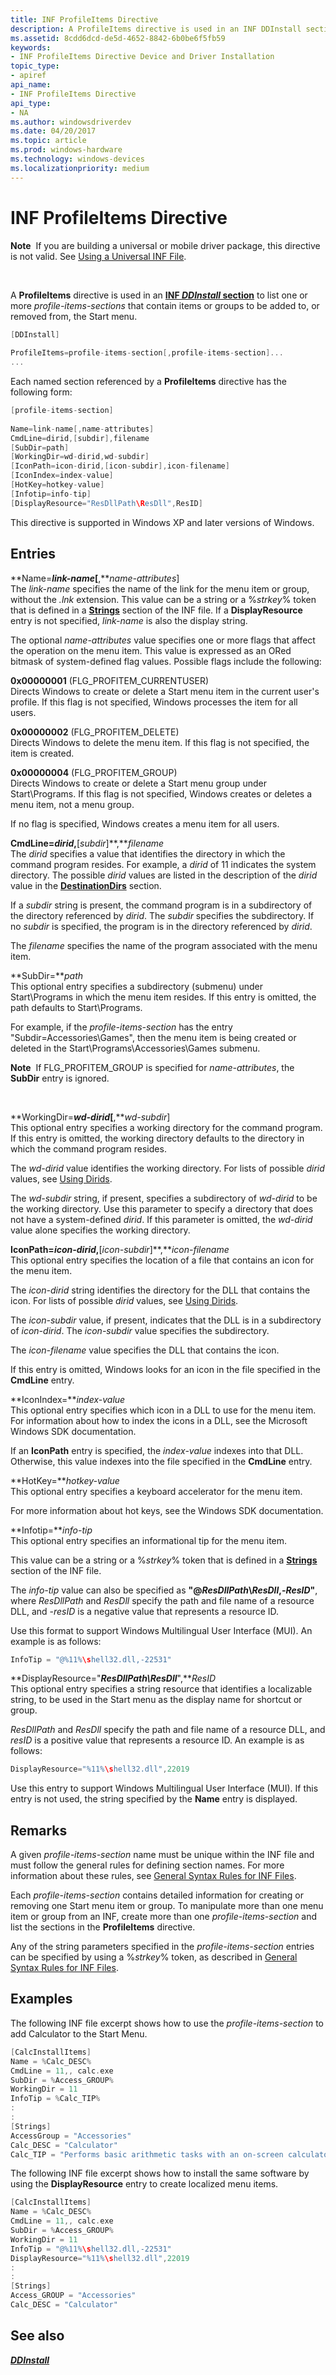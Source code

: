 ```yaml
---
title: INF ProfileItems Directive
description: A ProfileItems directive is used in an INF DDInstall section to list one or more profile-items-sections that contain items or groups to be added to, or removed from, the Start menu.
ms.assetid: 8cdd6dcd-de5d-4652-8842-6b0be6f5fb59
keywords:
- INF ProfileItems Directive Device and Driver Installation
topic_type:
- apiref
api_name:
- INF ProfileItems Directive
api_type:
- NA
ms.author: windowsdriverdev
ms.date: 04/20/2017
ms.topic: article
ms.prod: windows-hardware
ms.technology: windows-devices
ms.localizationpriority: medium
---
```


# INF ProfileItems Directive


**Note**  If you are building a universal or mobile driver package, this directive is not valid. See [Using a Universal INF File](using-a-universal-inf-file.md).

 

A **ProfileItems** directive is used in an [**INF *DDInstall* section**](inf-ddinstall-section.md) to list one or more *profile-items-sections* that contain items or groups to be added to, or removed from, the Start menu.

```cpp
[DDInstall] 
 
ProfileItems=profile-items-section[,profile-items-section]...
...
```

Each named section referenced by a **ProfileItems** directive has the following form:

```cpp
[profile-items-section]
 
Name=link-name[,name-attributes]
CmdLine=dirid,[subdir],filename
[SubDir=path]
[WorkingDir=wd-dirid,wd-subdir]
[IconPath=icon-dirid,[icon-subdir],icon-filename]
[IconIndex=index-value]
[HotKey=hotkey-value]
[Infotip=info-tip]
[DisplayResource="ResDllPath\ResDll",ResID]
```

This directive is supported in Windows XP and later versions of Windows.

## Entries


<a href="" id="name-link-name--name-attributes-"></a>**Name=***link-name*\[**,***name-attributes*\]  
The *link-name* specifies the name of the link for the menu item or group, without the *.lnk* extension. This value can be a string or a %*strkey*% token that is defined in a [**Strings**](inf-strings-section.md) section of the INF file. If a **DisplayResource** entry is not specified, *link-name* is also the display string.

The optional *name-attributes* value specifies one or more flags that affect the operation on the menu item. This value is expressed as an ORed bitmask of system-defined flag values. Possible flags include the following:

<a href="" id="0x00000001--flg-profitem-currentuser-"></a>**0x00000001** (FLG_PROFITEM_CURRENTUSER)  
Directs Windows to create or delete a Start menu item in the current user's profile. If this flag is not specified, Windows processes the item for all users.

<a href="" id="0x00000002---flg-profitem-delete-"></a>**0x00000002** (FLG_PROFITEM_DELETE)  
Directs Windows to delete the menu item. If this flag is not specified, the item is created.

<a href="" id="0x00000004--flg-profitem-group-"></a>**0x00000004** (FLG_PROFITEM_GROUP)  
Directs Windows to create or delete a Start menu group under Start\\Programs. If this flag is not specified, Windows creates or deletes a menu item, not a menu group.

If no flag is specified, Windows creates a menu item for all users.

<a href="" id="cmdline-dirid--subdir--filename"></a>**CmdLine=***dirid***,**\[*subdir*\]**,***filename*  
The *dirid* specifies a value that identifies the directory in which the command program resides. For example, a *dirid* of 11 indicates the system directory. The possible *dirid* values are listed in the description of the *dirid* value in the [**DestinationDirs**](inf-destinationdirs-section.md) section.

If a *subdir* string is present, the command program is in a subdirectory of the directory referenced by *dirid*. The *subdir* specifies the subdirectory. If no *subdir* is specified, the program is in the directory referenced by *dirid*.

The *filename* specifies the name of the program associated with the menu item.

<a href="" id="subdir-path"></a>**SubDir=***path*  
This optional entry specifies a subdirectory (submenu) under Start\\Programs in which the menu item resides. If this entry is omitted, the path defaults to Start\\Programs.

For example, if the *profile-items-section* has the entry "Subdir=Accessories\\Games", then the menu item is being created or deleted in the Start\\Programs\\Accessories\\Games submenu.

**Note**  If FLG_PROFITEM_GROUP is specified for *name-attributes*, the **SubDir** entry is ignored.

 

<a href="" id="workingdir-wd-dirid--wd-subdir-"></a>**WorkingDir=***wd-dirid*\[**,***wd-subdir*\]  
This optional entry specifies a working directory for the command program. If this entry is omitted, the working directory defaults to the directory in which the command program resides.

The *wd-dirid* value identifies the working directory. For lists of possible *dirid* values, see [Using Dirids](using-dirids.md).

The *wd-subdir* string, if present, specifies a subdirectory of *wd-dirid* to be the working directory. Use this parameter to specify a directory that does not have a system-defined *dirid*. If this parameter is omitted, the *wd-dirid* value alone specifies the working directory.

<a href="" id="iconpath-icon-dirid--icon-subdir--icon-filename"></a>**IconPath=***icon-dirid***,**\[*icon-subdir*\]**,***icon-filename*  
This optional entry specifies the location of a file that contains an icon for the menu item.

The *icon-dirid* string identifies the directory for the DLL that contains the icon. For lists of possible *dirid* values, see [Using Dirids](using-dirids.md).

The *icon-subdir* value, if present, indicates that the DLL is in a subdirectory of *icon-dirid*. The *icon-subdir* value specifies the subdirectory.

The *icon-filename* value specifies the DLL that contains the icon.

If this entry is omitted, Windows looks for an icon in the file specified in the **CmdLine** entry.

<a href="" id="iconindex-index-value"></a>**IconIndex=***index-value*  
This optional entry specifies which icon in a DLL to use for the menu item. For information about how to index the icons in a DLL, see the Microsoft Windows SDK documentation.

If an **IconPath** entry is specified, the *index-value* indexes into that DLL. Otherwise, this value indexes into the file specified in the **CmdLine** entry.

<a href="" id="hotkey-hotkey-value"></a>**HotKey=***hotkey-value*  
This optional entry specifies a keyboard accelerator for the menu item.

For more information about hot keys, see the Windows SDK documentation.

<a href="" id="infotip-info-tip"></a>**Infotip=***info-tip*  
This optional entry specifies an informational tip for the menu item.

This value can be a string or a %*strkey*% token that is defined in a [**Strings**](inf-strings-section.md) section of the INF file.

The *info-tip* value can also be specified as **"@***ResDllPath***\\***ResDll***,-***ResID***"**, where *ResDllPath* and *ResDll* specify the path and file name of a resource DLL, and -*resID* is a negative value that represents a resource ID.

Use this format to support Windows Multilingual User Interface (MUI). An example is as follows:

```cpp
InfoTip = "@%11%\shell32.dll,-22531"
```

<a href="" id="displayresource--resdllpath-resdll--resid"></a>**DisplayResource="***ResDllPath\\ResDll***",***ResID*  
This optional entry specifies a string resource that identifies a localizable string, to be used in the Start menu as the display name for shortcut or group.

*ResDllPath* and *ResDll* specify the path and file name of a resource DLL, and *resID* is a positive value that represents a resource ID. An example is as follows:

```cpp
DisplayResource="%11%\shell32.dll",22019
```

Use this entry to support Windows Multilingual User Interface (MUI). If this entry is not used, the string specified by the **Name** entry is displayed.

Remarks
-------

A given *profile-items-section* name must be unique within the INF file and must follow the general rules for defining section names. For more information about these rules, see [General Syntax Rules for INF Files](general-syntax-rules-for-inf-files.md).

Each *profile-items-section* contains detailed information for creating or removing one Start menu item or group. To manipulate more than one menu item or group from an INF, create more than one *profile-items-section* and list the sections in the **ProfileItems** directive.

Any of the string parameters specified in the *profile-items-section* entries can be specified by using a %*strkey*% token, as described in [General Syntax Rules for INF Files](general-syntax-rules-for-inf-files.md).

Examples
--------

The following INF file excerpt shows how to use the *profile-items-section* to add Calculator to the Start Menu.

```cpp
[CalcInstallItems]
Name = %Calc_DESC%
CmdLine = 11,, calc.exe
SubDir = %Access_GROUP%
WorkingDir = 11
InfoTip = %Calc_TIP%
:
:
[Strings]
AccessGroup = "Accessories"
Calc_DESC = "Calculator"
Calc_TIP = "Performs basic arithmetic tasks with an on-screen calculator"
```

The following INF file excerpt shows how to install the same software by using the **DisplayResource** entry to create localized menu items.

```cpp
[CalcInstallItems]
Name = %Calc_DESC%
CmdLine = 11,, calc.exe
SubDir = %Access_GROUP%
WorkingDir = 11
InfoTip = "@%11%\shell32.dll,-22531"
DisplayResource="%11%\shell32.dll",22019
:
:
[Strings]
Access_GROUP = "Accessories"
Calc_DESC = "Calculator"
```

## See also


[***DDInstall***](inf-ddinstall-section.md)

 

 






